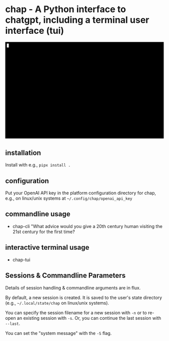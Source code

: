 <!--
SPDX-FileCopyrightText: 2021 Jeff Epler

SPDX-License-Identifier: MIT
-->
# chap - A Python interface to chatgpt, including a terminal user interface (tui)

![Chap screencast](https://github.com/jepler/chap/blob/main/chap.gif)

## installation

Install with e.g., `pipx install .`

## configuration

Put your OpenAI API key in the platform configuration directory for chap, e.g., on linux/unix systems at `~/.config/chap/openai_api_key`

## commandline usage

 * chap-cli "What advice would you give a 20th century human visiting the 21st century for the first time?

## interactive terminal usage
 * chap-tui

## Sessions & Commandline Parameters

Details of session handling & commandline arguments are in flux.

By default, a new session is created. It is saved to the user's state directory
(e.g., `~/.local/state/chap` on linux/unix systems).

You can specify the session filename for a new session with `-n` or to re-open
an existing session with `-s`. Or, you can continue the last session with
`--last`.

You can set the "system message" with the `-S` flag.
